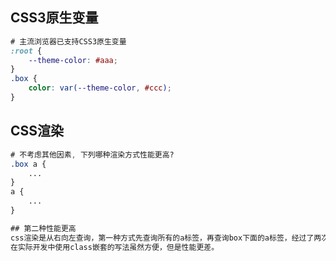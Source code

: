 ## CSS3原生变量
```css
# 主流浏览器已支持CSS3原生变量
:root {
	--theme-color: #aaa;
}
.box {
	color: var(--theme-color, #ccc);
}
```

## CSS渲染
```css
# 不考虑其他因素, 下列哪种渲染方式性能更高?
.box a {
    ...
}
a {
    ...
}

## 第二种性能更高
css渲染是从右向左查询，第一种方式先查询所有的a标签，再查询box下面的a标签，经过了两次查询，所以性能更低。
在实际开发中使用class嵌套的写法虽然方便，但是性能更差。
```

